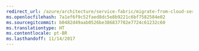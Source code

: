 ```yaml
---
redirect_url: /azure/architecture/service-fabric/migrate-from-cloud-services
ms.openlocfilehash: 7a1ef6f9c52faed8dc5e8b9221c6bf7582584e02
ms.sourcegitcommit: b0482d49aab0526be386837702e7724c61232c60
ms.translationtype: HT
ms.contentlocale: pt-BR
ms.lasthandoff: 11/14/2017
---
```

